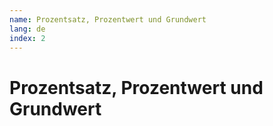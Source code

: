 ```yaml
---
name: Prozentsatz, Prozentwert und Grundwert
lang: de
index: 2
---
```


# Prozentsatz, Prozentwert und Grundwert
